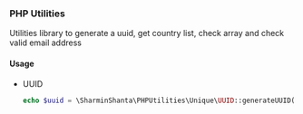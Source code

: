 ### PHP Utilities
Utilities library to generate a uuid, get country list, check array and check valid email address

#### Usage
 - UUID
   ```php 
   echo $uuid = \SharminShanta\PHPUtilities\Unique\UUID::generateUUID();
   ```

